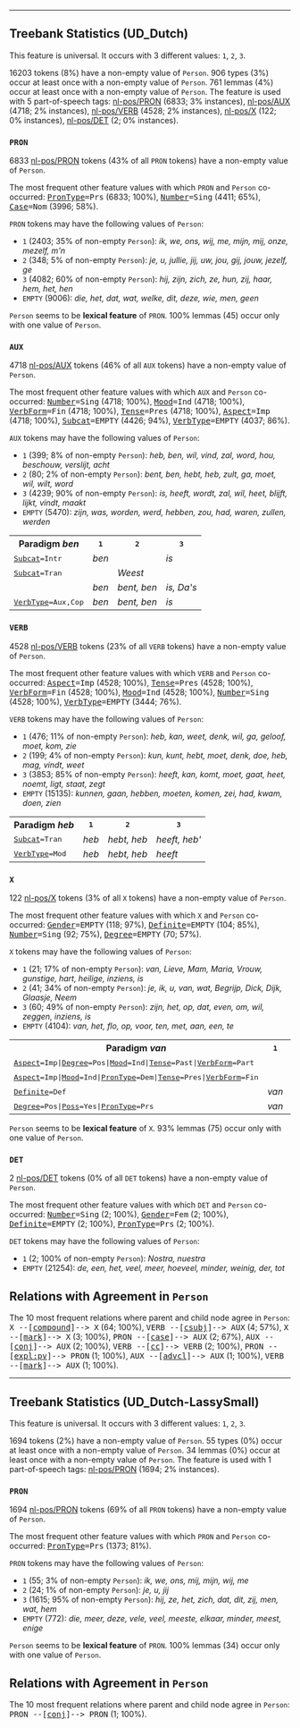 

--------------------------------------------------------------------------------

## Treebank Statistics (UD_Dutch)

This feature is universal.
It occurs with 3 different values: `1`, `2`, `3`.

16203 tokens (8%) have a non-empty value of `Person`.
906 types (3%) occur at least once with a non-empty value of `Person`.
761 lemmas (4%) occur at least once with a non-empty value of `Person`.
The feature is used with 5 part-of-speech tags: [nl-pos/PRON]() (6833; 3% instances), [nl-pos/AUX]() (4718; 2% instances), [nl-pos/VERB]() (4528; 2% instances), [nl-pos/X]() (122; 0% instances), [nl-pos/DET]() (2; 0% instances).

### `PRON`

6833 [nl-pos/PRON]() tokens (43% of all `PRON` tokens) have a non-empty value of `Person`.

The most frequent other feature values with which `PRON` and `Person` co-occurred: <tt><a href="PronType.html">PronType</a>=Prs</tt> (6833; 100%), <tt><a href="Number.html">Number</a>=Sing</tt> (4411; 65%), <tt><a href="Case.html">Case</a>=Nom</tt> (3996; 58%).

`PRON` tokens may have the following values of `Person`:

* `1` (2403; 35% of non-empty `Person`): <em>ik, we, ons, wij, me, mijn, mij, onze, mezelf, m'n</em>
* `2` (348; 5% of non-empty `Person`): <em>je, u, jullie, jij, uw, jou, gij, jouw, jezelf, ge</em>
* `3` (4082; 60% of non-empty `Person`): <em>hij, zijn, zich, ze, hun, zij, haar, hem, het, hen</em>
* `EMPTY` (9006): <em>die, het, dat, wat, welke, dit, deze, wie, men, geen</em>

`Person` seems to be **lexical feature** of `PRON`. 100% lemmas (45) occur only with one value of `Person`.

### `AUX`

4718 [nl-pos/AUX]() tokens (46% of all `AUX` tokens) have a non-empty value of `Person`.

The most frequent other feature values with which `AUX` and `Person` co-occurred: <tt><a href="Number.html">Number</a>=Sing</tt> (4718; 100%), <tt><a href="Mood.html">Mood</a>=Ind</tt> (4718; 100%), <tt><a href="VerbForm.html">VerbForm</a>=Fin</tt> (4718; 100%), <tt><a href="Tense.html">Tense</a>=Pres</tt> (4718; 100%), <tt><a href="Aspect.html">Aspect</a>=Imp</tt> (4718; 100%), <tt><a href="Subcat.html">Subcat</a>=EMPTY</tt> (4426; 94%), <tt><a href="VerbType.html">VerbType</a>=EMPTY</tt> (4037; 86%).

`AUX` tokens may have the following values of `Person`:

* `1` (399; 8% of non-empty `Person`): <em>heb, ben, wil, vind, zal, word, hou, beschouw, verslijt, acht</em>
* `2` (80; 2% of non-empty `Person`): <em>bent, ben, hebt, heb, zult, ga, moet, wil, wilt, word</em>
* `3` (4239; 90% of non-empty `Person`): <em>is, heeft, wordt, zal, wil, heet, blijft, lijkt, vindt, maakt</em>
* `EMPTY` (5470): <em>zijn, was, worden, werd, hebben, zou, had, waren, zullen, werden</em>

<table>
  <tr><th>Paradigm <i>ben</i></th><th><tt>1</tt></th><th><tt>2</tt></th><th><tt>3</tt></th></tr>
  <tr><td><tt><a href="Subcat.html">Subcat</a>=Intr</tt></td><td><em>ben</em></td><td></td><td><em>is</em></td></tr>
  <tr><td><tt><a href="Subcat.html">Subcat</a>=Tran</tt></td><td></td><td><em>Weest</em></td><td></td></tr>
  <tr><td><tt></tt></td><td><em>ben</em></td><td><em>bent, ben</em></td><td><em>is, Da's</em></td></tr>
  <tr><td><tt><a href="VerbType.html">VerbType</a>=Aux,Cop</tt></td><td><em>ben</em></td><td><em>bent, ben</em></td><td><em>is</em></td></tr>
</table>

### `VERB`

4528 [nl-pos/VERB]() tokens (23% of all `VERB` tokens) have a non-empty value of `Person`.

The most frequent other feature values with which `VERB` and `Person` co-occurred: <tt><a href="Aspect.html">Aspect</a>=Imp</tt> (4528; 100%), <tt><a href="Tense.html">Tense</a>=Pres</tt> (4528; 100%), <tt><a href="VerbForm.html">VerbForm</a>=Fin</tt> (4528; 100%), <tt><a href="Mood.html">Mood</a>=Ind</tt> (4528; 100%), <tt><a href="Number.html">Number</a>=Sing</tt> (4528; 100%), <tt><a href="VerbType.html">VerbType</a>=EMPTY</tt> (3444; 76%).

`VERB` tokens may have the following values of `Person`:

* `1` (476; 11% of non-empty `Person`): <em>heb, kan, weet, denk, wil, ga, geloof, moet, kom, zie</em>
* `2` (199; 4% of non-empty `Person`): <em>kun, kunt, hebt, moet, denk, doe, heb, mag, vindt, weet</em>
* `3` (3853; 85% of non-empty `Person`): <em>heeft, kan, komt, moet, gaat, heet, noemt, ligt, staat, zegt</em>
* `EMPTY` (15135): <em>kunnen, gaan, hebben, moeten, komen, zei, had, kwam, doen, zien</em>

<table>
  <tr><th>Paradigm <i>heb</i></th><th><tt>1</tt></th><th><tt>2</tt></th><th><tt>3</tt></th></tr>
  <tr><td><tt><a href="Subcat.html">Subcat</a>=Tran</tt></td><td><em>heb</em></td><td><em>hebt, heb</em></td><td><em>heeft, heb'</em></td></tr>
  <tr><td><tt><a href="VerbType.html">VerbType</a>=Mod</tt></td><td><em>heb</em></td><td><em>hebt, heb</em></td><td><em>heeft</em></td></tr>
</table>

### `X`

122 [nl-pos/X]() tokens (3% of all `X` tokens) have a non-empty value of `Person`.

The most frequent other feature values with which `X` and `Person` co-occurred: <tt><a href="Gender.html">Gender</a>=EMPTY</tt> (118; 97%), <tt><a href="Definite.html">Definite</a>=EMPTY</tt> (104; 85%), <tt><a href="Number.html">Number</a>=Sing</tt> (92; 75%), <tt><a href="Degree.html">Degree</a>=EMPTY</tt> (70; 57%).

`X` tokens may have the following values of `Person`:

* `1` (21; 17% of non-empty `Person`): <em>van, Lieve, Mam, Maria, Vrouw, gunstige, hart, heilige, inziens, is</em>
* `2` (41; 34% of non-empty `Person`): <em>je, ik, u, van, wat, Begrijp, Dick, Dijk, Glaasje, Neem</em>
* `3` (60; 49% of non-empty `Person`): <em>zijn, het, op, dat, even, om, wil, zeggen, inziens, is</em>
* `EMPTY` (4104): <em>van, het, flo, op, voor, ten, met, aan, een, te</em>

<table>
  <tr><th>Paradigm <i>van</i></th><th><tt>1</tt></th><th><tt>2</tt></th></tr>
  <tr><td><tt><a href="Aspect.html">Aspect</a>=Imp|<a href="Degree.html">Degree</a>=Pos|<a href="Mood.html">Mood</a>=Ind|<a href="Tense.html">Tense</a>=Past|<a href="VerbForm.html">VerbForm</a>=Part</tt></td><td></td><td><em>van</em></td></tr>
  <tr><td><tt><a href="Aspect.html">Aspect</a>=Imp|<a href="Mood.html">Mood</a>=Ind|<a href="PronType.html">PronType</a>=Dem|<a href="Tense.html">Tense</a>=Pres|<a href="VerbForm.html">VerbForm</a>=Fin</tt></td><td></td><td><em>van</em></td></tr>
  <tr><td><tt><a href="Definite.html">Definite</a>=Def</tt></td><td><em>van</em></td><td></td></tr>
  <tr><td><tt><a href="Degree.html">Degree</a>=Pos|<a href="Poss.html">Poss</a>=Yes|<a href="PronType.html">PronType</a>=Prs</tt></td><td><em>van</em></td><td></td></tr>
</table>

`Person` seems to be **lexical feature** of `X`. 93% lemmas (75) occur only with one value of `Person`.

### `DET`

2 [nl-pos/DET]() tokens (0% of all `DET` tokens) have a non-empty value of `Person`.

The most frequent other feature values with which `DET` and `Person` co-occurred: <tt><a href="Number.html">Number</a>=Sing</tt> (2; 100%), <tt><a href="Gender.html">Gender</a>=Fem</tt> (2; 100%), <tt><a href="Definite.html">Definite</a>=EMPTY</tt> (2; 100%), <tt><a href="PronType.html">PronType</a>=Prs</tt> (2; 100%).

`DET` tokens may have the following values of `Person`:

* `1` (2; 100% of non-empty `Person`): <em>Nostra, nuestra</em>
* `EMPTY` (21254): <em>de, een, het, veel, meer, hoeveel, minder, weinig, der, tot</em>

## Relations with Agreement in `Person`

The 10 most frequent relations where parent and child node agree in `Person`:
<tt>X --[<a href="../dep/compound.html">compound</a>]--> X</tt> (64; 100%),
<tt>VERB --[<a href="../dep/csubj.html">csubj</a>]--> AUX</tt> (4; 57%),
<tt>X --[<a href="../dep/mark.html">mark</a>]--> X</tt> (3; 100%),
<tt>PRON --[<a href="../dep/case.html">case</a>]--> AUX</tt> (2; 67%),
<tt>AUX --[<a href="../dep/conj.html">conj</a>]--> AUX</tt> (2; 100%),
<tt>VERB --[<a href="../dep/cc.html">cc</a>]--> VERB</tt> (2; 100%),
<tt>PRON --[<a href="../dep/expl:pv.html">expl:pv</a>]--> PRON</tt> (1; 100%),
<tt>AUX --[<a href="../dep/advcl.html">advcl</a>]--> AUX</tt> (1; 100%),
<tt>VERB --[<a href="../dep/mark.html">mark</a>]--> AUX</tt> (1; 100%).



--------------------------------------------------------------------------------

## Treebank Statistics (UD_Dutch-LassySmall)

This feature is universal.
It occurs with 3 different values: `1`, `2`, `3`.

1694 tokens (2%) have a non-empty value of `Person`.
55 types (0%) occur at least once with a non-empty value of `Person`.
34 lemmas (0%) occur at least once with a non-empty value of `Person`.
The feature is used with 1 part-of-speech tags: [nl-pos/PRON]() (1694; 2% instances).

### `PRON`

1694 [nl-pos/PRON]() tokens (69% of all `PRON` tokens) have a non-empty value of `Person`.

The most frequent other feature values with which `PRON` and `Person` co-occurred: <tt><a href="PronType.html">PronType</a>=Prs</tt> (1373; 81%).

`PRON` tokens may have the following values of `Person`:

* `1` (55; 3% of non-empty `Person`): <em>ik, we, ons, mij, mijn, wij, me</em>
* `2` (24; 1% of non-empty `Person`): <em>je, u, jij</em>
* `3` (1615; 95% of non-empty `Person`): <em>hij, ze, het, zich, dat, dit, zij, men, wat, hem</em>
* `EMPTY` (772): <em>die, meer, deze, vele, veel, meeste, elkaar, minder, meest, enige</em>

`Person` seems to be **lexical feature** of `PRON`. 100% lemmas (34) occur only with one value of `Person`.

## Relations with Agreement in `Person`

The 10 most frequent relations where parent and child node agree in `Person`:
<tt>PRON --[<a href="../dep/conj.html">conj</a>]--> PRON</tt> (1; 100%).

